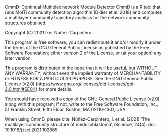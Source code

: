 CmmD: Continual Multiplex network Module Detector
CmmD is a R tool that runs MolTi community detection algorithm (Didier et al. 2018) 
and computes a multilayer community trajectory analysis for the network community structures obtained. 

Copyright (C) 2021  Iker Núñez-Carpintero

This program is free software; you can redistribute it and/or
modify it under the terms of the GNU General Public License
as published by the Free Software Foundation; either version 2
of the License, or (at your option) any later version.

This program is distributed in the hope that it will be useful,
but WITHOUT ANY WARRANTY; without even the implied warranty of
MERCHANTABILITY or FITNESS FOR A PARTICULAR PURPOSE.  See the
GNU General Public License (v2.0) (https://www.gnu.org/licenses/old-licenses/gpl-2.0.html#SEC4) for more details.

You should have received a copy of the GNU General Public License (v2.0)
along with this program; if not, write to the Free Software
Foundation, Inc., 51 Franklin Street, Fifth Floor, Boston, MA  02110-1301, USA.


When using CmmD, please cite: Núñez-Carpintero, I. et al. (2021) ‘The multilayer community structure of medulloblastoma’, iScience, 24(4). doi: 10.1016/j.isci.2021.102365.
